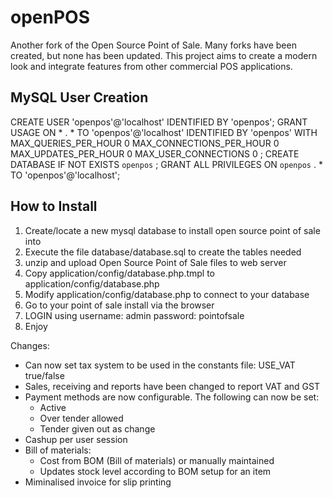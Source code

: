 openPOS
=======
Another fork of the Open Source Point of Sale. Many forks have been created, but none has been updated. 
This project aims to create a modern look and integrate features from other commercial POS applications.


MySQL User Creation
-------------------------
CREATE USER 'openpos'@'localhost' IDENTIFIED BY  'openpos';
GRANT USAGE ON * . * TO  'openpos'@'localhost' IDENTIFIED BY  'openpos' WITH MAX_QUERIES_PER_HOUR 0 MAX_CONNECTIONS_PER_HOUR 0 MAX_UPDATES_PER_HOUR 0 MAX_USER_CONNECTIONS 0 ;
CREATE DATABASE IF NOT EXISTS  `openpos` ;
GRANT ALL PRIVILEGES ON  `openpos` . * TO  'openpos'@'localhost';


How to Install
-------------------------
1. Create/locate a new mysql database to install open source point of sale into
2. Execute the file database/database.sql to create the tables needed
3. unzip and upload Open Source Point of Sale files to web server
4. Copy application/config/database.php.tmpl to application/config/database.php
5. Modify application/config/database.php to connect to your database
6. Go to your point of sale install via the browser
7. LOGIN using
username: admin 
password: pointofsale
8. Enjoy

Changes:

- Can now set tax system to be used in the constants file:  USE_VAT true/false
- Sales, receiving and reports have been changed to report VAT and GST
- Payment methods are now configurable. The following can now be set:
   * Active
   * Over tender allowed
   * Tender given out as change
- Cashup per user session
- Bill of materials:
   * Cost from BOM (Bill of materials) or manually maintained
   * Updates stock level according to BOM setup for an item
- Miminalised invoice for slip printing
